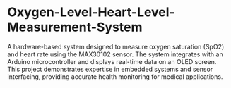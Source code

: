 # Oxygen-Level-Heart-Level-Measurement-System
A hardware-based system designed to measure oxygen saturation (SpO2) and heart rate using the MAX30102 sensor. The system integrates with an Arduino microcontroller and displays real-time data on an OLED screen. This project demonstrates expertise in embedded systems and sensor interfacing, providing accurate health monitoring for medical applications.
